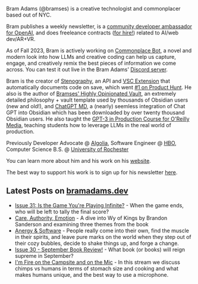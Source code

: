 Bram Adams (@bramses) is a creative technologist and commonplacer based out of NYC. 

Bram publishes a weekly newsletter, is a [community developer ambassador for OpenAI](https://platform.openai.com/ambassadors), and does freeleance contracts ([for hire!](https://www.bramadams.dev/consulting/)) related to AI/web dev/AR+VR. 

As of Fall 2023, Bram is actively working on [Commonplace Bot](https://github.com/bramses/commonplace-bot), a novel and modern look into how LLMs and creative coding can help us capture, engage, and creatively remix the best pieces of information we come across. You can test it out live in the Bram Adams' [Discord server](https://discord.gg/GrgkFP3Je3).

Bram is the creator of [Stenography](https://stenography.dev), an API and [VSC Extension](https://marketplace.visualstudio.com/items?itemName=Stenography.stenography) that automatically documents code on save, which went [#1 on Product Hunt](https://www.producthunt.com/products/stenography#stenography). He also is the author of [Bramses' Highly Opinionated Vault](https://github.com/bramses/bramses-highly-opinionated-vault-2023), an extremely detailed philosophy + vault template used by thousands of Obsidian users (new and old!), and [ChatGPT MD](https://github.com/bramses/chatgpt-md), a (nearly) seemless integration of Chat GPT into Obsidian which has been downloaded by over twenty thousand Obsidian users. He also taught the [GPT-3 in Production Course for O'Reilly Media](https://www.oreilly.com/live-events/gpt-3-in-production/0636920065944/0636920071443/), teaching students how to leverage LLMs in the real world of production.

Previously Developer Advocate @ [Algolia](https://www.algolia.com/), Software Engineer @ [HBO](https://www.hbo.com/), Computer Science B.S. @ [University of Rochester](https://rochester.edu/)

You can learn more about him and his work on his [website](https://www.bramadams.dev/about/). 

The best way to support his work is to sign up for his newsletter [here](https://www.bramadams.dev/#/portal/).


## Latest Posts on [bramadams.dev](https://www.bramadams.dev/)

<!--START_SECTION:feed-->
* [Issue 31: Is the Game You&#39;re Playing Infinite?](https:&#x2F;&#x2F;www.bramadams.dev&#x2F;issue-31&#x2F;) - When the game ends, who will be left to tally the final score?
* [Care, Authority, Emotion](https:&#x2F;&#x2F;www.bramadams.dev&#x2F;care-authority-emotion&#x2F;) - A dive into Wy of Kings by Brandon Sanderson and examining three themes from the book
* [Anergy &amp; Software](https:&#x2F;&#x2F;www.bramadams.dev&#x2F;anergy-software&#x2F;) - People really come into their own, find the muscle in their spirits, and leave pure marks on the world when they step out of their cozy bubbles, decide to shake things up, and forge a change.
* [Issue 30 - September Book Review!](https:&#x2F;&#x2F;www.bramadams.dev&#x2F;issue-30&#x2F;) - What book (or books) will reign supreme in September?
* [I&#39;m Fire on the Campsite and on the Mic](https:&#x2F;&#x2F;www.bramadams.dev&#x2F;fire-on-the-mic-and-cooking&#x2F;) - In this stream we discuss chimps vs humans in terms of stomach size and cooking and what makes humans unique, and the best way to use a microphone.
<!--END_SECTION:feed-->
